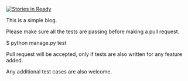 [![Stories in Ready](https://badge.waffle.io/dineshs91/test_blog.png?label=ready&title=Ready)](https://waffle.io/dineshs91/test_blog)

This is a simple blog.

Please make sure all the tests are passing before making a pull request.

$ python manage.py test

Pull request will be accepted, only if tests are also written for any feature added.

Any additional test cases are also welcome.
